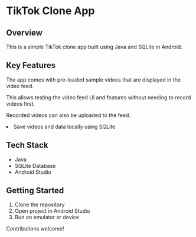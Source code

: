 <h1>TikTok Clone App</h1>

<h2>Overview</h2>

<p>This is a simple TikTok clone app built using Java and SQLite in Android.</p> 

<h2>Key Features</h2>

<p>The app comes with pre-loaded sample videos that are displayed in the video feed.</p>

<p>This allows testing the video feed UI and features without needing to record videos first.</p>

<p>Recorded videos can also be uploaded to the feed.</p>
  <li>Save videos and data locally using SQLite</li>
</ul>

<h2>Tech Stack</h2>

<ul>
  <li>Java</li>
  <li>SQLite Database</li>
  <li>Android Studio</li>
</ul>

<h2>Getting Started</h2> 

<ol>
  <li>Clone the repository</li>
  <li>Open project in Android Studio 
  <li>Run on emulator or device</li>
</ol>

<p>Contributions welcome! </p>
